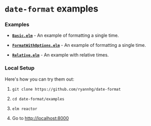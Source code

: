 # `date-format` examples

### Examples

- __[`Basic.elm`](https://github.com/ryannhg/date-format/blob/master/examples/Basic.elm)__ - An example of formatting a single time.

- __[`FormatWithOptions.elm`](https://github.com/ryannhg/date-format/blob/master/examples/FormatWithOptions.elm)__ - An example of formatting a single time.

- __[`Relative.elm`](https://github.com/ryannhg/date-format/blob/master/examples/Relative.elm)__ - An example with relative times.



### Local Setup

Here's how you can try them out:

1. `git clone https://github.com/ryannhg/date-format`

1. `cd date-format/examples`

1. `elm reactor`

1. Go to [http://localhost:8000](http://localhost:8000)